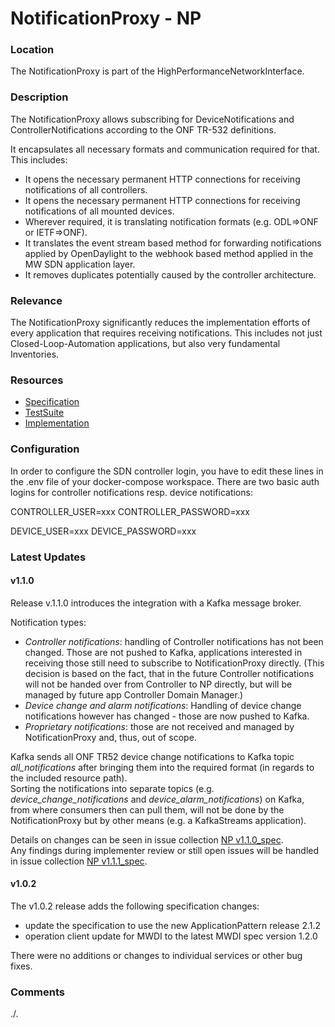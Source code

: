 # NotificationProxy - NP

### Location
The NotificationProxy is part of the HighPerformanceNetworkInterface.

### Description
The NotificationProxy allows subscribing for DeviceNotifications and ControllerNotifications according to the ONF TR-532 definitions.  

It encapsulates all necessary formats and communication required for that. This includes:  
- It opens the necessary permanent HTTP connections for receiving notifications of all controllers.  
- It opens the necessary permanent HTTP connections for receiving notifications of all mounted devices.  
- Wherever required, it is translating notification formats (e.g. ODL=>ONF or IETF=>ONF).  
- It translates the event stream based method for forwarding notifications applied by OpenDaylight to the webhook based method applied in the MW SDN application layer.  
- It removes duplicates potentially caused by the controller architecture.  

### Relevance
The NotificationProxy significantly reduces the implementation efforts of every application that requires receiving notifications.
This includes not just Closed-Loop-Automation applications, but also very fundamental Inventories.

### Resources
- [Specification](./spec/)
- [TestSuite](./testing/)
- [Implementation](./server/)

### Configuration
In order to configure the SDN controller login, you have to edit these lines in the .env file of your docker-compose workspace.
There are two basic auth logins for controller notifications resp. device notifications:

CONTROLLER_USER=xxx
CONTROLLER_PASSWORD=xxx

DEVICE_USER=xxx
DEVICE_PASSWORD=xxx

### Latest Updates  

#### v1.1.0
Release v.1.1.0 introduces the integration with a Kafka message broker.  

Notification types:
- *Controller notifications*: handling of Controller notifications has not been changed. Those are not pushed to Kafka, applications interested in receiving those still need to subscribe to NotificationProxy directly. (This decision is based on the fact, that in the future Controller notifications will not be handed over from Controller to NP directly, but will be managed by future app Controller Domain Manager.)
- *Device change and alarm notifications*: Handling of device change notifications however has changed - those are now pushed to Kafka.
- *Proprietary notifications*: those are not received and managed by NotificationProxy and, thus, out of scope.  

Kafka sends all ONF TR52 device change notifications to Kafka topic *all_notifications* after bringing them into the required format (in regards to the included resource path).  
Sorting the notifications into separate topics (e.g. *device_change_notifications* and *device_alarm_notifications*) on Kafka, from where consumers then can pull them, will not be done by the NotificationProxy but by other means (e.g. a KafkaStreams application).  

Details on changes can be seen in issue collection [NP v1.1.0_spec](https://github.com/openBackhaul/NotificationProxy/milestone/3).  
Any findings during implementer review or still open issues will be handled in issue collection [NP v1.1.1_spec](https://github.com/openBackhaul/NotificationProxy/milestone/7).  

#### v1.0.2
The v1.0.2 release adds the following specification changes:

- update the specification to use the new ApplicationPattern release 2.1.2
- operation client update for MWDI to the latest MWDI spec version 1.2.0  

There were no additions or changes to individual services or other bug fixes.

### Comments
./.
